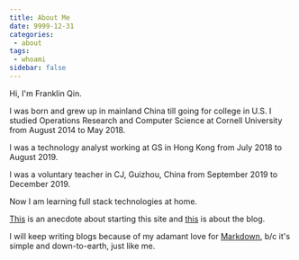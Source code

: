 ```yaml
---
title: About Me
date: 9999-12-31
categories:
 - about
tags:
 - whoami
sidebar: false
---
```


Hi, I'm Franklin Qin.

<!-- more -->

I was born and grew up in mainland China till going for college in U.S. I studied Operations Research and Computer Science at Cornell University from August 2014 to May 2018.

I was a technology analyst working at GS in Hong Kong from July 2018 to August 2019.

I was a voluntary teacher in CJ, Guizhou, China from September 2019 to December 2019.

Now I am learning full stack technologies at home.

[This](youth) is an anecdote about starting this site and [this](about_this_blog) is about the blog.

I will keep writing blogs because of my adamant love for [Markdown](https://daringfireball.net/projects/markdown/syntax), b/c it's simple and down-to-earth, just like me.
